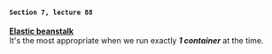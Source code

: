 #### `Section 7, lecture 88`
<b><u>Elastic beanstalk</u></b> <br>
It's the most appropriate when we run exactly <b><i>1 container</i></b> at the time.

